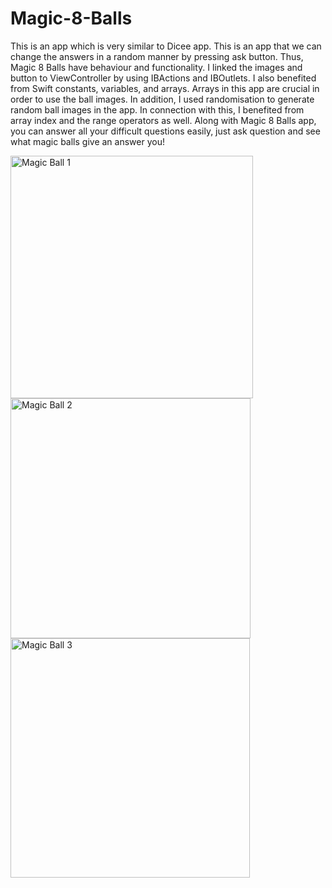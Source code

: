 # Magic-8-Balls

This is an app which is very similar to Dicee app. This is an app that we can change the answers in a random manner by pressing ask button. Thus, Magic 8 Balls have behaviour and functionality. I linked the images and button to ViewController by using IBActions and IBOutlets. I also benefited from Swift constants, variables, and arrays. Arrays in this app are crucial in order to use the ball images. In addition, I used randomisation to generate random ball images in the app. In connection with this, I benefited from array index and the range operators as well. Along with Magic 8 Balls app, you can answer all your difficult questions easily, just ask question and see what magic balls give an answer you!


<img width="388" alt="Magic Ball 1" src="https://user-images.githubusercontent.com/92036779/183840755-f14bde79-307d-4f82-b09f-1514663121d1.png">
<img width="384" alt="Magic Ball 2" src="https://user-images.githubusercontent.com/92036779/183840775-91bbe1b5-cec4-4f87-af6b-2fd4280b8eb4.png">
<img width="383" alt="Magic Ball 3" src="https://user-images.githubusercontent.com/92036779/183840830-5fe94f29-ef50-4241-916f-c8d684ea81ca.png">
